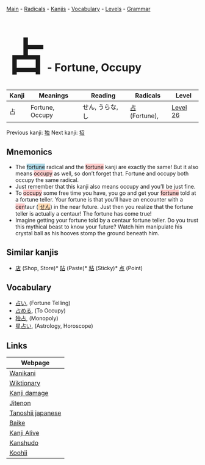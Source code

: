 <style> bigfont {font-size: 100px}</style>
[Main](../index.md) -
[Radicals](../radicals.md) -
[Kanjis](../kanjis.md) -
[Vocabulary](../vocabulary.md) -
[Levels](../levels.md) -
[Grammar](../grammar.md)
# <bigfont> 占</bigfont> - Fortune, Occupy 

| Kanji | Meanings | Reading | Radicals | Level |
| --- | --- | --- | --- | --- |
| 占 | Fortune, Occupy | せん, うらな, し | [占](../radicals/占.md) (Fortune),  | [Level 26](../levels/wk_level26.md) |

Previous kanji: [独](独.md) Next kanji: [招](招.md) 

## Mnemonics
 * The <span style="background-color:#ADD8E6"> fortune</span> radical and the <span style="background-color:#ffcccb"> fortune</span> kanji are exactly the same! But it also means <span style="background-color:#ffcccb"> occupy</span> as well, so don’t forget that. Fortune and occupy both occupy the same radical.
* Just remember that this kanji also means occupy and you’ll be just fine.
* To <span style="background-color:#ffcccb"> occupy</span> some free time you have, you go and get your <span style="background-color:#ffcccb"> fortune</span> told at a fortune teller. Your fortune is that you’ll have an encounter with a <span style="background-color:#ffcccb"> cen</span>taur (<span style="background-color:#fed8b1"> [せん](https://jisho.org/search/せん)</span>) in the near future. Just then you realize that the fortune teller is actually a centaur! The fortune has come true!
* Imagine getting your fortune told by a centaur fortune teller. Do you trust this mythical beast to know your future? Watch him manipulate his crystal ball as his hooves stomp the ground beneath him.


## Similar kanjis
 * [店](店.md) (Shop, Store)* [貼](貼.md) (Paste)* [粘](粘.md) (Sticky)* [点](点.md) (Point)


## Vocabulary
 * [占い](../vocabulary/占.md), (Fortune Telling)
* [占める](../vocabulary/占.md), (To Occupy)
* [独占](../vocabulary/占.md), (Monopoly)
* [星占い](../vocabulary/占.md), (Astrology, Horoscope)



## Links 

| Webpage |
| --- |
| [Wanikani          ](https://www.wanikani.com/kanji/占) |
| [Wiktionary        ](https://en.wiktionary.org/wiki/占) |
| [Kanji damage      ](http://www.kanjidamage.com/kanji/search?utf8=✓&q=占) |
| [Jitenon           ](https://jitenon.com/kanji/占) |
| [Tanoshii japanese ](https://www.tanoshiijapanese.com/dictionary/kanji.cfm?k=占) |
| [Baike             ](https://baike.baidu.com/item/占) |
| [Kanji Alive       ](https://app.kanjialive.com/占) |
| [Kanshudo          ](https://www.kanshudo.com/searchmn?q=占) |
| [Koohii            ](https://kanji.koohii.com/study/kanji/占) |
